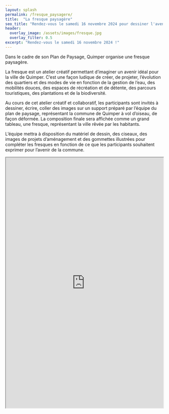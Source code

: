 ```yaml
---
layout: splash
permalink: /fresque_paysagere/
title:  "La fresque paysagère"
seo_title: "Rendez-vous le samedi 16 novembre 2024 pour dessiner l'avenir quimpérois !"
header:
  overlay_image: /assets/images/fresque.jpg
  overlay_filter: 0.5
excerpt: "Rendez-vous le samedi 16 novembre 2024 !"
---
```


Dans le cadre de son Plan de Paysage, Quimper organise une fresque paysagère. 

La fresque est un atelier créatif permettant d’imaginer un avenir idéal pour la ville de Quimper. 
C’est une façon ludique de créer, de projeter, l’évolution des quartiers et des modes de vie en fonction de la gestion de l’eau, des mobilités douces, des espaces de récréation et de détente, des parcours touristiques, des plantations et de la biodiversité.

Au cours de cet atelier créatif et collaboratif, les participants sont invités à dessiner, écrire, coller des images sur un support préparé par l’équipe du plan de paysage, représentant la commune de Quimper à vol d’oiseau, de façon déformée. La composition finale  sera affichée comme un grand tableau, une fresque, représentant la ville rêvée par les habitants.

L’équipe mettra à disposition du matériel de dessin, des ciseaux, des images de projets d’aménagement et des gommettes illustrées pour compléter les fresques en fonction de ce que les participants souhaitent exprimer pour l’avenir de la commune.

<iframe src="https://framaforms.org/inscriptions-a-la-fresque-paysagere-1722260104" width="100%" height="800" border="0"></iframe>



